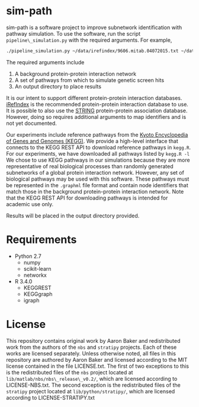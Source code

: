 # sim-path

sim-path is a software project to improve subnetwork identification with pathway simulation. 
To use the software, run the script `pipeline\_simulation.py` with the required arguments.
For example,

```bash
./pipeline_simulation.py ~/data/irefindex/9606.mitab.04072015.txt ~/data/pathways/ ~/data/simpath_out/
```

The required arguments include
1. A background protein-protein interaction network
2. A set of pathways from which to simulate genetic screen hits
3. An output directory to place results

It is our intent to support different protein-protein interaction databases.
[iRefIndex](http://irefindex.org/download/irefindex/data/archive/release_14.0/psi_mitab/MITAB2.6/9606.mitab.07042015.txt.zip)
is the recommended protein-protein interaction database to use.
It is possible to also use the [STRING](https://string-db.org/download/protein.links.full.v10.5/9606.protein.links.full.v10.5.txt.gz)
protein-protein association database.
However, doing so requires additional arguments to map identifiers and is not yet documented.

Our experiments include reference pathways from the [Kyoto Encyclopedia of Genes and Genomes (KEGG)](http://www.genome.jp/kegg/).
We provide a high-level interface that connects to the KEGG REST API to download reference pathways in `kegg.R`.
For our experiments, we have downloaded all pathways listed by `kegg.R -l`
We chose to use KEGG pathways in our simulations because they are more representative of real biological processes than randomly generated subnetworks of a global protein interaction network.
However, any set of biological pathways may be used with this software.
These pathways must be represented in the `.graphml` file format and contain node identifiers that match those in the background protein-protein interaction network.
Note that the KEGG REST API for downloading pathways is intended for academic use only.

Results will be placed in the output directory provided.

# Requirements

* Python 2.7
  * numpy
  * scikit-learn
  * networkx 
* R 3.4.0
  * KEGGREST
  * KEGGgraph
  * igraph

# License

This repository contains original work by Aaron Baker and redistributed work from the authors 
of the `nbs` and `stratipy` projects. Each of these works are licensed separately.
Unless otherwise noted, all files in this repository are authored by Aaron Baker and licensed
according to the MIT license contained in the file LICENSE.txt.
The first of two exceptions to this is the redistributed files of the `nbs` project located at
`lib/matlab/nbs/nbs\_release\_v0.2/`, which are licensed according to LICENSE-NBS.txt.
The second exception is the redistributed files of the `stratipy` project located at
`lib/python/stratipy/`, which are licensed according to LICENSE-STRATIPY.txt
